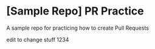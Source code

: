 # [Sample Repo] PR Practice
A sample repo for practicing how to create Pull Requests

edit to change stuff 1234
